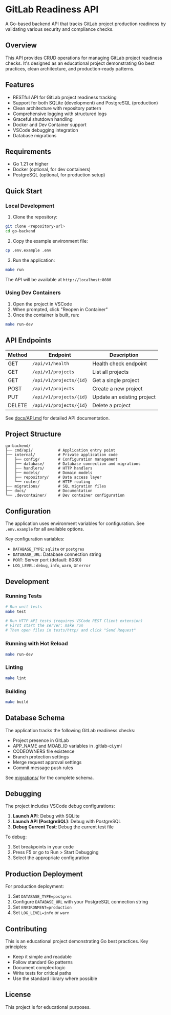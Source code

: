 # GitLab Readiness API

A Go-based backend API that tracks GitLab project production readiness by validating various security and compliance checks.

## Overview

This API provides CRUD operations for managing GitLab project readiness checks. It's designed as an educational project demonstrating Go best practices, clean architecture, and production-ready patterns.

## Features

- RESTful API for GitLab project readiness tracking
- Support for both SQLite (development) and PostgreSQL (production)
- Clean architecture with repository pattern
- Comprehensive logging with structured logs
- Graceful shutdown handling
- Docker and Dev Container support
- VSCode debugging integration
- Database migrations

## Requirements

- Go 1.21 or higher
- Docker (optional, for dev containers)
- PostgreSQL (optional, for production setup)

## Quick Start

### Local Development

1. Clone the repository:
```bash
git clone <repository-url>
cd go-backend
```

2. Copy the example environment file:
```bash
cp .env.example .env
```

3. Run the application:
```bash
make run
```

The API will be available at `http://localhost:8080`

### Using Dev Containers

1. Open the project in VSCode
2. When prompted, click "Reopen in Container"
3. Once the container is built, run:
```bash
make run-dev
```

## API Endpoints

| Method | Endpoint | Description |
|--------|----------|-------------|
| GET | `/api/v1/health` | Health check endpoint |
| GET | `/api/v1/projects` | List all projects |
| GET | `/api/v1/projects/{id}` | Get a single project |
| POST | `/api/v1/projects` | Create a new project |
| PUT | `/api/v1/projects/{id}` | Update an existing project |
| DELETE | `/api/v1/projects/{id}` | Delete a project |

See [docs/API.md](docs/API.md) for detailed API documentation.

## Project Structure

```
go-backend/
├── cmd/api/           # Application entry point
├── internal/          # Private application code
│   ├── config/        # Configuration management
│   ├── database/      # Database connection and migrations
│   ├── handlers/      # HTTP handlers
│   ├── models/        # Domain models
│   ├── repository/    # Data access layer
│   └── router/        # HTTP routing
├── migrations/        # SQL migration files
├── docs/              # Documentation
└── .devcontainer/     # Dev container configuration
```

## Configuration

The application uses environment variables for configuration. See `.env.example` for all available options.

Key configuration variables:
- `DATABASE_TYPE`: `sqlite` or `postgres`
- `DATABASE_URL`: Database connection string
- `PORT`: Server port (default: 8080)
- `LOG_LEVEL`: `debug`, `info`, `warn`, or `error`

## Development

### Running Tests

```bash
# Run unit tests
make test

# Run HTTP API tests (requires VSCode REST Client extension)
# First start the server: make run
# Then open files in tests/http/ and click "Send Request"
```

### Running with Hot Reload

```bash
make run-dev
```

### Linting

```bash
make lint
```

### Building

```bash
make build
```

## Database Schema

The application tracks the following GitLab readiness checks:

- Project presence in GitLab
- APP_NAME and MOAB_ID variables in .gitlab-ci.yml
- CODEOWNERS file existence
- Branch protection settings
- Merge request approval settings
- Commit message push rules

See [migrations/](migrations/) for the complete schema.

## Debugging

The project includes VSCode debug configurations:

1. **Launch API**: Debug with SQLite
2. **Launch API (PostgreSQL)**: Debug with PostgreSQL
3. **Debug Current Test**: Debug the current test file

To debug:
1. Set breakpoints in your code
2. Press F5 or go to Run > Start Debugging
3. Select the appropriate configuration

## Production Deployment

For production deployment:

1. Set `DATABASE_TYPE=postgres`
2. Configure `DATABASE_URL` with your PostgreSQL connection string
3. Set `ENVIRONMENT=production`
4. Set `LOG_LEVEL=info` or `warn`

## Contributing

This is an educational project demonstrating Go best practices. Key principles:

- Keep it simple and readable
- Follow standard Go patterns
- Document complex logic
- Write tests for critical paths
- Use the standard library where possible

## License

This project is for educational purposes.